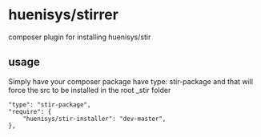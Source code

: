 # huenisys/stirrer

composer plugin for installing huenisys/stir

## usage

Simply have your composer package have type: stir-package and that will force
the src to be installed in the root _stir folder

```
"type": "stir-package",
"require": {
    "huenisys/stir-installer": "dev-master",
},
```

